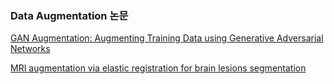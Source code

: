 ### Data Augmentation 논문

[GAN Augmentation: Augmenting Training Data using Generative Adversarial Networks](https://arxiv.org/pdf/1810.10863.pdf)

[MRI augmentation via elastic registration for brain lesions segmentation](https://link.springer.com/chapter/10.1007/978-3-319-75238-9_32)

